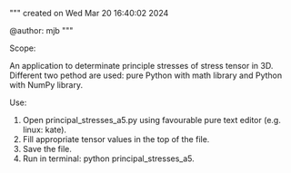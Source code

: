 """
created on Wed Mar 20 16:40:02 2024

@author: mjb
"""

Scope:

An application to determinate principle stresses of stress tensor in 3D.
Different two pethod are used: pure Python with math library and Python with NumPy library.

Use:

1. Open principal_stresses_a5.py using favourable pure text editor (e.g. linux: kate).
2. Fill appropriate tensor values in the top of the file.
3. Save the file.
4. Run in terminal: python principal_stresses_a5.
